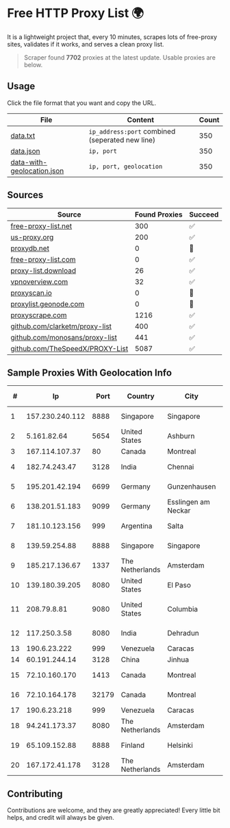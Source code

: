 
# Free HTTP Proxy List 🌍

It is a lightweight project that, every 10 minutes, scrapes lots of free-proxy sites, validates if it works, and serves a clean proxy list.


> Scraper found **7702** proxies at the latest update. Usable proxies are below.

## Usage

Click the file format that you want and copy the URL.


|File|Content|Count|
|----|-------|-----|
|[data.txt](https://raw.githubusercontent.com/themiralay/Proxy-List-World/master/data.txt)|`ip_address:port` combined (seperated new line)|350|
|[data.json](https://raw.githubusercontent.com/themiralay/Proxy-List-World/master/data.json)|`ip, port`|350|
|[data-with-geolocation.json](https://raw.githubusercontent.com/themiralay/Proxy-List-World/master/data-with-geolocation.json)|`ip, port, geolocation`|350|

## Sources

|Source|Found Proxies|Succeed|
|------|-------------|-------|
|[free-proxy-list.net](https://free-proxy-list.net)|300|✅|
|[us-proxy.org](https://www.us-proxy.org)|200|✅|
|[proxydb.net](http://proxydb.net)|0|🚫|
|[free-proxy-list.com](https://free-proxy-list.com/?page=&port=&type%5B%5D=http&type%5B%5D=https&up_time=0&search=Search)|0|✅|
|[proxy-list.download](https://www.proxy-list.download/HTTP)|26|✅|
|[vpnoverview.com](https://vpnoverview.com/privacy/anonymous-browsing/free-proxy-servers)|32|✅|
|[proxyscan.io](https://www.proxyscan.io)|0|🚫|
|[proxylist.geonode.com](https://proxylist.geonode.com/api/proxy-list?limit=300&page=1&sort_by=lastChecked&sort_type=desc&protocols=http,https)|0|🚫|
|[proxyscrape.com](https://api.proxyscrape.com/v2/?request=displayproxies&protocol=http&timeout=10000&country=all&ssl=all&anonymity=all)|1216|✅|
|[github.com/clarketm/proxy-list](https://raw.githubusercontent.com/clarketm/proxy-list/master/proxy-list-raw.txt)|400|✅|
|[github.com/monosans/proxy-list](https://raw.githubusercontent.com/monosans/proxy-list/main/proxies/http.txt)|441|✅|
|[github.com/TheSpeedX/PROXY-List](https://raw.githubusercontent.com/TheSpeedX/PROXY-List/master/http.txt)|5087|✅|


## Sample Proxies With Geolocation Info

|#|Ip|Port|Country|City|Internet Service Provider|
|-|--|----|-------|----|-------------------------|
|1|157.230.240.112|8888|Singapore|Singapore|DigitalOcean, LLC|
|2|5.161.82.64|5654|United States|Ashburn|Hetzner Online GmbH|
|3|167.114.107.37|80|Canada|Montreal|OVH SAS|
|4|182.74.243.47|3128|India|Chennai|Bharti Airtel Limited|
|5|195.201.42.194|6699|Germany|Gunzenhausen|Hetzner Online GmbH|
|6|138.201.51.183|9099|Germany|Esslingen am Neckar|Hetzner Online GmbH|
|7|181.10.123.156|999|Argentina|Salta|Telecom Argentina S.A.|
|8|139.59.254.88|8888|Singapore|Singapore|DigitalOcean, LLC|
|9|185.217.136.67|1337|The Netherlands|Amsterdam|Stallion Network Services Limited|
|10|139.180.39.205|8080|United States|El Paso|Conterra|
|11|208.79.8.81|9080|United States|Columbia|Skyrider Communications LLC|
|12|117.250.3.58|8080|India|Dehradun|Bharat Sanchar Nigam Ltd|
|13|190.6.23.222|999|Venezuela|Caracas|Net Uno|
|14|60.191.244.14|3128|China|Jinhua|Chinanet|
|15|72.10.160.170|1413|Canada|Montreal|GloboTech Communications|
|16|72.10.164.178|32179|Canada|Montreal|GloboTech Communications|
|17|190.6.23.218|999|Venezuela|Caracas|Net Uno|
|18|94.241.173.37|8080|The Netherlands|Amsterdam|TimeWeb Ltd.|
|19|65.109.152.88|8888|Finland|Helsinki|Hetzner Online GmbH|
|20|167.172.41.178|3128|The Netherlands|Amsterdam|DigitalOcean, LLC|



## Contributing

Contributions are welcome, and they are greatly appreciated! Every
little bit helps, and credit will always be given.

